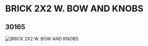 # BRICK 2X2 W. BOW AND KNOBS
## 30165
![BRICK 2X2 W. BOW AND KNOBS](https://lc-www-live-s.legocdn.com/media/bricks/5/2/4113231.jpg)